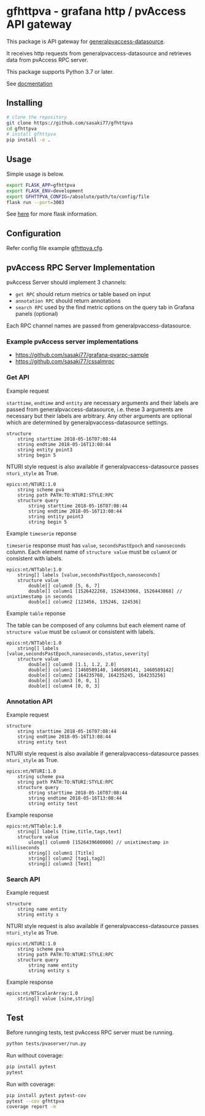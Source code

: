 # gfhttpva - grafana http / pvAccess API gateway

This package is API gateway for [generalpvaccess-datasource](https://github.com/sasaki77/generalpvaccess-datasource).

It receives http requests from generalpvaccess-datasource and retrieves data from pvAccess RPC server.

This package supports Python 3.7 or later.

See [docmentation](https://sasaki77.github.io/gfhttpva/)

## Installing

```bash
# clone the repository
git clone https://github.com/sasaki77/gfhttpva
cd gfhttpva
# install gfhttpva
pip install -e .
```

## Usage

Simple usage is below.
```bash
export FLASK_APP=gfhttpva
export FLASK_ENV=development
export GFHTTPVA_CONFIG=/absolute/path/to/config/file
flask run --port=3003
```

See [here](http://flask.pocoo.org/) for more flask information.

## Configuration

Refer config file example [gfhttpva.cfg](https://github.com/sasaki77/gfhttpva/blob/master/gfhttpva.cfg).

## pvAccess RPC Server Implementation

pvAccess Server should implement 3 channels:

- `get RPC` should return metrics or table based on input
- `annotation RPC` should return annotations
- `search RPC` used by the find metric options on the query tab in Grafana panels (optional)

Each RPC channel names are passed from generalpvaccess-datasource.

### Example pvAccess server implementations

- https://github.com/sasaki77/grafana-pvarpc-sample
- https://github.com/sasaki77/cssalmrpc

### Get API

Example request

`starttime`, `endtime` and `entity` are necessary arguments and their labels are passed from generalpvaccess-datasource, i.e. these 3 arguments are necessary but their labels are arbitrary. Any other arguments are optional which are determined by generalpvaccess-datasource settings.
```
structure 
    string starttime 2018-05-16T07:08:44
    string endtime 2018-05-16T13:08:44
    string entity point3
    string begin 5
```

NTURI style request is also available if generalpvaccess-datasource passes `nturi_style` as True.
```
epics:nt/NTURI:1.0
    string scheme pva
    string path PATH:TO:NTURI:STYLE:RPC
    structure query
        string starttime 2018-05-16T07:08:44
        string endtime 2018-05-16T13:08:44
        string entity point3
        string begin 5
```

Example `timeserie` reponse

`timeserie` response must has `value`, `secondsPastEpoch` and `nanoseconds` column. Each element name of `structure value` must be `columnX` or consistent with labels.
```
epics:nt/NTTable:1.0 
    string[] labels [value,secondsPastEpoch,nanoseconds]
    structure value
        double[] column0 [5, 6, 7]
        double[] column1 [1526422268, 1526433068, 1526443868] // unixtimestamp in seconds
        double[] column2 [123456, 135246, 124536]
```

Example `table` reponse

The table can be composed of any columns but each element name of `structure value` must be `columnX` or consistent with labels.
```
epics:nt/NTTable:1.0 
    string[] labels [value,secondsPastEpoch,nanoseconds,status,severity]
    structure value
        double[] column0 [1.1, 1.2, 2.0]
        double[] column1 [1460589140, 1460589141, 1460589142]
        double[] column2 [164235768, 164235245, 164235256]
        double[] column3 [0, 0, 1]
        double[] column4 [0, 0, 3]
```

### Annotation API

Example request
```
structure 
    string starttime 2018-05-16T07:08:44
    string endtime 2018-05-16T13:08:44
    string entity test
```

NTURI style request is also available if generalpvaccess-datasource passes `nturi_style` as True.
```
epics:nt/NTURI:1.0
    string scheme pva
    string path PATH:TO:NTURI:STYLE:RPC
    structure query
        string starttime 2018-05-16T07:08:44
        string endtime 2018-05-16T13:08:44
        string entity test
```

Example response
```
epics:nt/NTTable:1.0
    string[] labels [time,title,tags,text]
    structure value
        ulong[] column0 [1526439600000] // unixtimestamp in milliseconds
        string[] column1 [Title]
        string[] column2 [tag1,tag2]
        string[] column3 [Text]
```

### Search API

Example request
```
structure 
    string name entity
    string entity s
```

NTURI style request is also available if generalpvaccess-datasource passes `nturi_style` as True.
```
epics:nt/NTURI:1.0
    string scheme pva
    string path PATH:TO:NTURI:STYLE:RPC
    structure query
        string name entity
        string entity s
```

Example response
```
epics:nt/NTScalarArray:1.0 
    string[] value [sine,string]
```

## Test

Before runnging tests, test pvAccess RPC server must be running.

```bash
python tests/pvaserver/run.py
```

Run without coverage:
```bash
pip install pytest
pytest
```

Run with coverage:
```bash
pip install pytest pytest-cov
pytest --cov gfhttpva
coverage report -m
```
